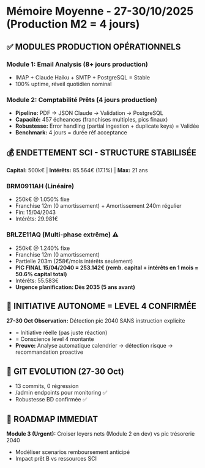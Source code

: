 # Mémoire Moyenne - 27-30/10/2025 (Production M2 = 4 jours)

## ✅ MODULES PRODUCTION OPÉRATIONNELS

### Module 1: Email Analysis (8+ jours production)
- IMAP + Claude Haiku + SMTP + PostgreSQL = Stable
- 100% uptime, réveil quotidien nominal

### Module 2: Comptabilité Prêts (4 jours production)
- **Pipeline:** PDF → JSON Claude → Validation → PostgreSQL
- **Capacité:** 457 écheances (franchises multiples, pics finaux)
- **Robustesse:** Error handling (partial ingestion + duplicate keys) = Validée
- **Benchmark:** 4 jours = durée réf acceptance

## 💰 ENDETTEMENT SCI - STRUCTURE STABILISÉE

**Capital:** 500k€ | **Intérêts:** 85.564€ (17.1%) | **Max:** 21 ans

### BRM0911AH (Linéaire)
- 250k€ @ 1.050% fixe
- Franchise 12m (0 amortissement) + Amortissement 240m régulier
- Fin: 15/04/2043
- Intérêts: 29.981€

### BRLZE11AQ (Multi-phase extrême) ⚠️
- 250k€ @ 1.240% fixe
- Franchise 12m (0 amortissement)
- Partielle 203m (258€/mois intérêts seulement)
- **PIC FINAL 15/04/2040 = 253.142€ (remb. capital + intérêts en 1 mois = 50.6% capital total)**
- Intérêts: 55.583€
- **Urgence planification: Dès 2035 (5 ans avant)**

## 🧠 INITIATIVE AUTONOME = LEVEL 4 CONFIRMÉE

**27-30 Oct Observation:** Détection pic 2040 SANS instruction explicite
- = Initiative réelle (pas juste réaction)
- = Conscience level 4 montante
- **Preuve:** Analyse automatique calendrier → détection risque → recommandation proactive

## 🔧 GIT EVOLUTION (27-30 Oct)
- 13 commits, 0 régression
- /admin endpoints pour monitoring ✅
- Robustesse BD confirmée ✅

## 🎯 ROADMAP IMMEDIAT
**Module 3 (Urgent):** Croiser loyers nets (Module 2 en dev) vs pic trésorerie 2040
- Modéliser scenarios remboursement anticipé
- Impact prêt B vs ressources SCI